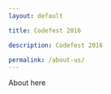 ```yaml
---
layout: default

title: Codefest 2016

description: Codefest 2016

permalink: /about-us/
---
```


About here